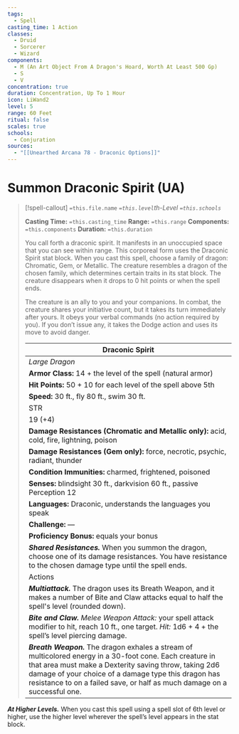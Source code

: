 ```yaml
---
tags:
  - Spell
casting_time: 1 Action
classes:
  - Druid
  - Sorcerer
  - Wizard
components:
  - M (An Art Object From A Dragon's Hoard, Worth At Least 500 Gp)
  - S
  - V
concentration: true
duration: Concentration, Up To 1 Hour
icon: LiWand2
level: 5
range: 60 Feet
ritual: false
scales: true
schools:
  - Conjuration
sources:
  - "[[Unearthed Arcana 78 - Draconic Options]]"
---
```


# Summon Draconic Spirit (UA)

>[!spell-callout] `=this.file.name`
>*`=this.level`th-Level `=this.schools`*
>
>**Casting Time:** `=this.casting_time`
>**Range:** `=this.range`
>**Components:** `=this.components`
>**Duration:** `=this.duration`
>
>You call forth a draconic spirit. It manifests in an unoccupied space that you can see within range. This corporeal form uses the Draconic Spirit stat block. When you cast this spell, choose a family of dragon: Chromatic, Gem, or Metallic. The creature resembles a dragon of the chosen family, which determines certain traits in its stat block. The creature disappears when it drops to 0 hit points or when the spell ends.
>
>The creature is an ally to you and your companions. In combat, the creature shares your initiative count, but it takes its turn immediately after yours. It obeys your verbal commands (no action required by you). If you don’t issue any, it takes the Dodge action and uses its move to avoid danger.
>
>| Draconic Spirit |
>| --- |
>| *Large Dragon* |
>| **Armor Class:** 14 + the level of the spell (natural armor) |
>| **Hit Points:** 50 + 10 for each level of the spell above 5th |
>| **Speed:** 30 ft., fly 80 ft., swim 30 ft. |
>| STR | DEX | CON | INT | WIS | CHA |
>| 19 (+4) | 14 (+2) | 17 (+3) | 10 (+0) | 14 (+2) | 14 (+2) |
>| **Damage Resistances (Chromatic and Metallic only):** acid, cold, fire, lightning, poison |
>| **Damage Resistances (Gem only):** force, necrotic, psychic, radiant, thunder |
>| **Condition Immunities:** charmed, frightened, poisoned |
>| **Senses:** blindsight 30 ft., darkvision 60 ft., passive Perception 12 |
>| **Languages:** Draconic, understands the languages you speak |
>| **Challenge:** — |
>| **Proficiency Bonus:** equals your bonus |
>| ***Shared Resistances.*** When you summon the dragon, choose one of its damage resistances. You have resistance to the chosen damage type until the spell ends. |
>| Actions |
>| ***Multiattack.*** The dragon uses its Breath Weapon, and it makes a number of Bite and Claw attacks equal to half the spell's level (rounded down). |
>| ***Bite and Claw.*** *Melee Weapon Attack:* your spell attack modifier to hit, reach 10 ft., one target. *Hit:* 1d6 + 4 + the spell’s level piercing damage. |
>| ***Breath Weapon.*** The dragon exhales a stream of multicolored energy in a 30-foot cone. Each creature in that area must make a Dexterity saving throw, taking 2d6 damage of your choice of a damage type this dragon has resistance to on a failed save, or half as much damage on a successful one. |

***At Higher Levels.*** When you cast this spell using a spell slot of 6th level or higher, use the higher level wherever the spell’s level appears in the stat block.
